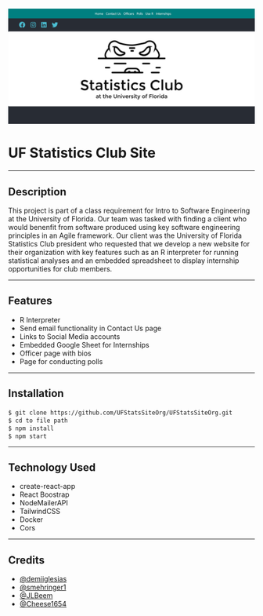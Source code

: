 ![Header](https://github.com/UFStatsSiteOrg/UFStatsSiteOrg/blob/a4817c43a8e5b02136417bb04def2e11e3f269c3/Homepage.png)
# UF Statistics Club Site
***
## Description 
This project is part of a class requirement for Intro to Software Engineering at the University of Florida. Our team was tasked with finding a client who would benenfit from software produced using key software engineering principles in an Agile framework.
Our client was the University of Florida Statistics Club president who requested that we develop a new website for their organization with key features such as an R interpreter for running statistical analyses and an embedded spreadsheet to display internship opportunities for club members. 
***
## Features
- R Interpreter
- Send email functionality in Contact Us page
- Links to Social Media accounts
- Embedded Google Sheet for Internships
- Officer page with bios
- Page for conducting polls
***
## Installation
```
$ git clone https://github.com/UFStatsSiteOrg/UFStatsSiteOrg.git
$ cd to file path
$ npm install
$ npm start
```
***
## Technology Used
- create-react-app
- React Boostrap
- NodeMailerAPI
- TailwindCSS
- Docker
- Cors
***
## Credits
- [@demiiglesias](https://github.com/demiiglesias)
- [@smehringer1](https://github.com/smehringer1)
- [@JLBeem](https://github.com/JLBeem)
- [@Cheese1654](https://github.com/Cheese1654)
